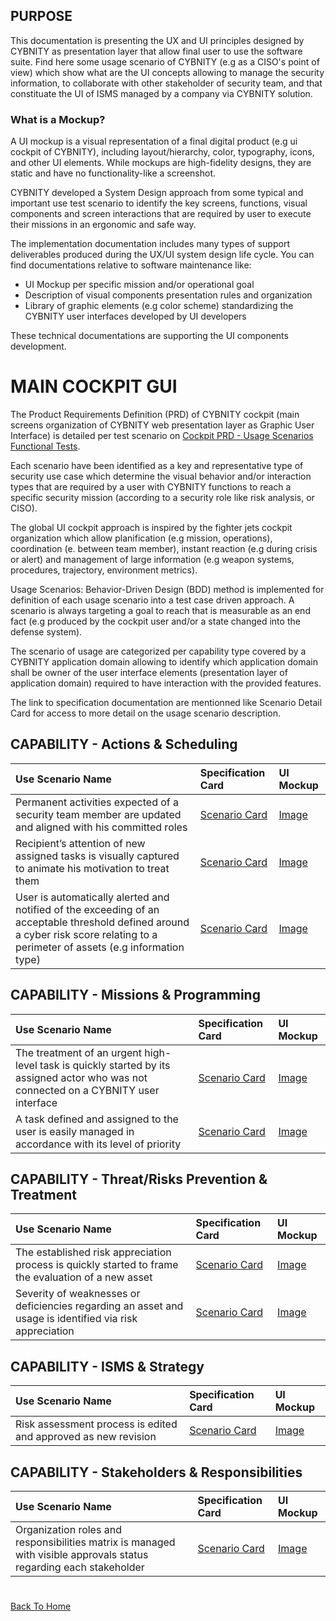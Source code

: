 ## PURPOSE
This documentation is presenting the UX and UI principles designed by CYBNITY as presentation layer that allow final user to use the software suite.
Find here some usage scenario of CYBNITY (e.g as a CISO's point of view) which show what are the UI concepts allowing to manage the security information, to collaborate with other stakeholder of security team, and that constituate the UI of ISMS managed by a company via CYBNITY solution.

### What is a Mockup?
A UI mockup is a visual representation of a final digital product (e.g ui cockpit of CYBNITY), including layout/hierarchy, color, typography, icons, and other UI elements. While mockups are high-fidelity designs, they are static and have no functionality-like a screenshot.

CYBNITY developed a System Design approach from some typical and important use test scenario to identify the key screens, functions, visual components and screen interactions that are required by user to execute their missions in an ergonomic and safe way.

The implementation documentation includes many types of support deliverables produced during the UX/UI system design life cycle.
You can find documentations relative to software maintenance like:
- UI Mockup per specific mission and/or operational goal
- Description of visual components presentation rules and organization
- Library of graphic elements (e.g color scheme) standardizing the CYBNITY user interfaces developed by UI developers

These technical documentations are supporting the UI components development.

# MAIN COCKPIT GUI
The Product Requirements Definition (PRD) of CYBNITY cockpit (main screens organization of CYBNITY web presentation layer as Graphic User Interface) is detailed per test scenario on [Cockpit PRD - Usage Scenarios Functional Tests](https://cybnity.notion.site/c0e0365212984a5eaf17e8f2d068ba6f?v=8b6bc1bbe4bb432da4b7937ef7eb4ed9&pvs=4).

Each scenario have been identified as a key and representative type of security use case which determine the visual behavior and/or interaction types that are required by a user with CYBNITY functions to reach a specific security mission (according to a security role like risk analysis, or CISO).

The global UI cockpit approach is inspired by the fighter jets cockpit organization which allow planification (e.g mission, operations), coordination (e. between team member), instant reaction (e.g during crisis or alert) and management of large information (e.g weapon systems, procedures, trajectory, environment metrics).

Usage Scenarios: Behavior-Driven Design (BDD) method is implemented for definition of each usage scenario into a test case driven approach. A scenario is always targeting a goal to reach that is measurable as an end fact (e.g produced by the cockpit user and/or a state changed into the defense system).

The scenario of usage are categorized per capability type covered by a CYBNITY application domain allowing to identify which application domain shall be owner of the user interface elements (presentation layer of application domain) required to have interaction with the provided features.

The link to specification documentation are mentionned like Scenario Detail Card for access to more detail on the usage scenario description.

## CAPABILITY - Actions & Scheduling
| Use Scenario Name | Specification Card | UI Mockup |
| :---------------- | :----------------- | :-------- |
| Permanent activities expected of a security team member are updated and aligned with his committed roles | [Scenario Card](https://cybnity.notion.site/Permanent-activities-expected-of-a-security-team-member-are-updated-and-aligned-with-his-committed-r-a8983c6abf21467782cf615109835372?pvs=4) | [Image](mockups/Permanent-activities-are-updated-with-his-committed-roles.png) |
| Recipient’s attention of new assigned tasks is visually captured to animate his motivation to treat them | [Scenario Card](https://cybnity.notion.site/Recipient-s-attention-of-new-assigned-tasks-is-visually-captured-to-animate-his-motivation-to-treat--9aabdef3f9c94acdbc09cc0b6aa38ef6?pvs=4) | [Image](mockups/Recipient-attention-is-visually-captured.png) |
| User is automatically alerted and notified of the exceeding of an acceptable threshold defined around a cyber risk score relating to a perimeter of assets (e.g information type) | [Scenario Card](https://cybnity.notion.site/User-is-automatically-alerted-and-notified-of-the-exceeding-of-an-acceptable-threshold-defined-aroun-bc180fa596814d409f2e0c5e16fa02e3?pvs=4) | [Image](mockups/User-is-automatically-alerted-and-notified.png) |

## CAPABILITY - Missions & Programming
| Use Scenario Name | Specification Card | UI Mockup |
| :---------------- | :----------------- | :-------- |
| The treatment of an urgent high-level task is quickly started by its assigned actor who was not connected on a CYBNITY user interface | [Scenario Card](https://cybnity.notion.site/The-treatment-of-an-urgent-high-level-task-is-quickly-started-by-its-assigned-actor-who-was-not-conn-660e38282fbd4d738e003473ef0ffa7e?pvs=4) | [Image](mockups/Treatment-of-task-is-quickly-started.png) |
| A task defined and assigned to the user is easily managed in accordance with its level of priority | [Scenario Card](https://cybnity.notion.site/A-task-defined-and-assigned-to-the-user-is-easily-managed-in-accordance-with-its-level-of-priority-fb1120b6dea744208933b53a08b1126c?pvs=4) | [Image](mockups/task-defined-to-user-easily-managed.png) |

## CAPABILITY - Threat/Risks Prevention & Treatment
| Use Scenario Name | Specification Card | UI Mockup |
| :---------------- | :----------------- | :-------- |
| The established risk appreciation process is quickly started to frame the evaluation of a new asset | [Scenario Card](https://cybnity.notion.site/The-established-risk-appreciation-process-is-quickly-started-to-frame-the-evaluation-of-a-new-asset-905d902944a7402f871cd1a75d90c2e6?pvs=4) | [Image](mockups/Established-risk-appreciation-process-is-quickly-started.png)|
| Severity of weaknesses or deficiencies regarding an asset and usage is identified via risk appreciation | [Scenario Card](https://cybnity.notion.site/Severity-of-weaknesses-or-deficiencies-regarding-an-asset-and-usage-is-identified-via-risk-appreciat-e394b38cc6904caf90c885dd6b23d862?pvs=4) | [Image](mockups/Severity-of-weaknesses-is-identified-via-risk-appreciation.png) |

## CAPABILITY - ISMS & Strategy
| Use Scenario Name | Specification Card | UI Mockup |
| :---------------- | :----------------- | :-------- |
| Risk assessment process is edited and approved as new revision | [Scenario Card](https://cybnity.notion.site/Risk-assessment-process-is-edited-and-approved-as-new-revision-238252809d8b49048f9fafc721ca225b?pvs=4) | [Image](mockups/Risk-assessment-process-is-edited-and-approved-as-new-revision.png)|

## CAPABILITY - Stakeholders & Responsibilities
| Use Scenario Name | Specification Card | UI Mockup |
| :---------------- | :----------------- | :-------- |
| Organization roles and responsibilities matrix is managed with visible approvals status regarding each stakeholder | [Scenario Card](https://cybnity.notion.site/Organization-roles-and-responsibilities-matrix-is-managed-with-visible-approvals-status-regarding-ea-e45aa6f8744842d988aac444fe55e7d5?pvs=4) | [Image](mockups/Organization-roles-matrix-is-managed.png) |

#
[Back To Home](../README.md)
